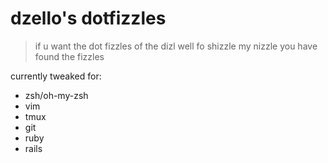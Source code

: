 # dzello's dotfizzles

> if u want the dot fizzles of the dizl well fo shizzle my nizzle you have found the fizzles

currently tweaked for:

*  zsh/oh-my-zsh
*  vim
*  tmux
*  git
*  ruby
*  rails
